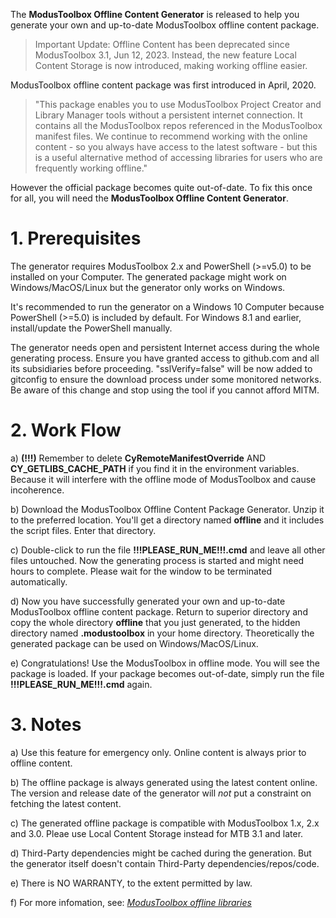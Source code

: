 The **ModusToolbox Offline Content Generator** is released to help you generate your own and up-to-date ModusToolbox offline content package.

>Important Update: Offline Content has been deprecated since ModusToolbox 3.1, Jun 12, 2023. Instead, the new feature Local Content Storage is now introduced, making working offline easier.

ModusToolbox offline content package was first introduced in April, 2020. 
> "This package enables you to use ModusToolbox Project Creator and Library Manager tools without a persistent internet connection. It contains all the ModusToolbox repos referenced in the ModusToolbox manifest files. We continue to recommend working with the online content - so you always have access to the latest software - but this is a useful alternative method of accessing libraries for users who are frequently working offline."

However the official package becomes quite out-of-date. To fix this once for all, you will need the **ModusToolbox Offline Content Generator**.


# 1. Prerequisites

The generator requires ModusToolbox 2.x and PowerShell (>=v5.0) to be installed on your Computer. The generated package might work on Windows/MacOS/Linux but the generator only works on Windows.

It's recommended to run the generator on a Windows 10 Computer because PowerShell (>=5.0) is included by default. For Windows 8.1 and earlier, install/update the PowerShell manually.

The generator needs open and persistent Internet access during the whole generating process. Ensure you have granted access to github.com and all its subsidiaries before proceeding. "sslVerify=false" will be now added to gitconfig to ensure the download process under some monitored networks. Be aware of this change and stop using the tool if you cannot afford MITM.


# 2. Work Flow

a) **(!!!)** Remember to delete **CyRemoteManifestOverride** AND **CY_GETLIBS_CACHE_PATH** if you find it in the environment variables. Because it will interfere with the offline mode of ModusToolbox and cause incoherence.

b) Download the ModusToolbox Offline Content Package Generator. Unzip it to the preferred location. You'll get a directory named **offline** and it includes the script files. Enter that directory.

c) Double-click to run the file **!!!PLEASE_RUN_ME!!!.cmd** and leave all other files untouched. Now the generating process is started and might need hours to complete. Please wait for the window to be terminated automatically.

d) Now you have successfully generated your own and up-to-date ModusToolbox offline content package. Return to superior directory and copy the whole directory **offline** that you just generated, to the hidden directory named **.modustoolbox** in your home directory. Theoretically the generated package can be used on Windows/MacOS/Linux.

e) Congratulations! Use the ModusToolbox in offline mode. You will see the package is loaded. If your package becomes out-of-date, simply run the file **!!!PLEASE_RUN_ME!!!.cmd** again.


# 3. Notes

a) Use this feature for emergency only. Online content is always prior to offline content.

b) The offline package is always generated using the latest content online. The version and release date of the generator will *not* put a constraint on fetching the latest content.

c) The generated offline package is compatible with ModusToolbox 1.x, 2.x and 3.0. Pleae use Local Content Storage instead for MTB 3.1 and later.

d) Third-Party dependencies might be cached during the generation. But the generator itself doesn't contain Third-Party dependencies/repos/code.

e) There is NO WARRANTY, to the extent permitted by law.

f) For more infomation, see: [*ModusToolbox offline libraries*](https://community.cypress.com/t5/Resource-Library/ModusToolbox-offline-libraries/ta-p/252288)
